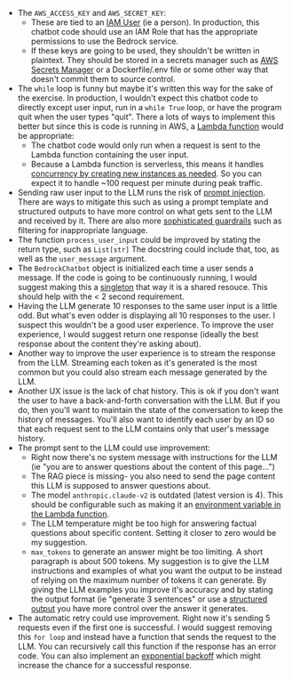 * The `AWS_ACCESS_KEY` and `AWS_SECRET_KEY`:
  * These are tied to an [IAM User](https://docs.aws.amazon.com/IAM/latest/UserGuide/id_credentials_access-keys.html) (ie a person). In production, this chatbot code should use an IAM Role that has the appropriate permissions to use the Bedrock service.
  * If these keys are going to be used, they shouldn't be written in plaintext. They should be stored in a secrets manager such as [AWS Secrets Manager](https://docs.aws.amazon.com/secretsmanager/latest/userguide/intro.html) or a Dockerfile/.env file or some other way that doesn't commit them to source control.
* The `while` loop is funny but maybe it's written this way for the sake of the exercise. In production, I wouldn't expect this chatbot code to directly except user input, run in a `while True` loop, or have the program quit when the user types "quit". There a lots of ways to implement this better but since this is code is running in AWS, a [Lambda function](https://docs.aws.amazon.com/lambda/latest/dg/welcome.html) would be appropriate:
  * The chatbot code would only run when a request is sent to the Lambda function containing the user input.
  * Because a Lambda function is serverless, this means it handles [concurrency by creating new instances as needed](https://docs.aws.amazon.com/lambda/latest/dg/lambda-concurrency.html). So you can expect it to handle ~100 request per minute during peak traffic.
* Sending raw user input to the LLM runs the risk of [prompt injection](https://www.datacamp.com/blog/prompt-injection-attack). There are ways to mitigate this such as using a prompt template and structured outputs to have more control on what gets sent to the LLM and received by it. There are also more [sophisticated guardrails](https://www.datacamp.com/blog/llm-guardrails) such as filtering for inappropriate language.
* The function `process_user_input` could be improved by stating the return type, such as `List[str]` The docstring could include that, too, as well as the `user_message` argument.
* The `BedrockChatbot` object is initialized each time a user sends a message. If the code is going to be continuously running, I would suggest making this a [singleton](https://www.geeksforgeeks.org/singleton-pattern-in-python-a-complete-guide/) that way it is a shared resouce. This should help with the < 2 second requirement.
* Having the LLM generate 10 responses to the same user input is a little odd. But what's even odder is displaying all 10 responses to the user. I suspect this wouldn't be a good user experience. To improve the user experience, I would suggest return one response (ideally the best response about the content they're asking about).
* Another way to improve the user experience is to stream the response from the LLM. Streaming each token as it's generated is the most common but you could also stream each message generated by the LLM.
* Another UX issue is the lack of chat history. This is ok if you don't want the user to have a back-and-forth conversation with the LLM. But if you do, then you'll want to maintain the state of the conversation to keep the history of messages. You'll also want to identify each user by an ID so that each request sent to the LLM contains only that user's message history.
* The prompt sent to the LLM could use improvement:
  * Right now there's no system message with instructions for the LLM (ie "you are to answer questions about the content of this page...")
  * The RAG piece is missing- you also need to send the page content this LLM is supposed to answer questions about.
  * The model `anthropic.claude-v2` is outdated (latest version is 4). This should be configurable such as making it an [environment variable in the Lambda function](https://docs.aws.amazon.com/lambda/latest/dg/configuration-envvars.html).
  * The LLM temperature might be too high for answering factual questions about specific content. Setting it closer to zero would be my suggestion.
  * `max_tokens` to generate an answer might be too limiting. A short paragraph is about 500 tokens. My suggestion is to give the LLM instructions and examples of what you want the output to be instead of relying on the maximum number of tokens it can generate. By giving the LLM examples you improve it's accuracy and by stating the output format (ie "generate 3 sentences" or use a [structured output](https://python.langchain.com/docs/concepts/structured_outputs/) you have more control over the answer it generates.
* The automatic retry could use improvement. Right now it's sending 5 requests even if the first one is successful. I would suggest removing this `for loop` and instead have a function that sends the request to the LLM. You can recursively call this function if the response has an error code. You can also implement an [exponential backoff](https://docs.aws.amazon.com/prescriptive-guidance/latest/cloud-design-patterns/retry-backoff.html) which might increase the chance for a successful response.
